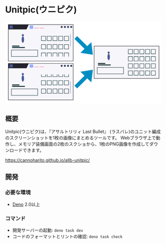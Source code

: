 # Unitpic(ウニピク)

![overview](images/head.png)

## 概要

Unitpic(ウニピク)は、『アサルトリリィ Last Bullet』
(ラスバレ)のユニット編成のスクリーンショットを1枚の画像にまとめるツールです。
Webブラウザ上で動作し、メモリア装備画面の2枚のスクショから、1枚のPNG画像を作成してダウンロードできます。

https://cannoharito.github.io/allb-unitpic/

## 開発

### 必要な環境

- [Deno](https://deno.land/) 2.0以上

### コマンド

- 開発サーバーの起動: `deno task dev`
- コードのフォーマットとリントの確認: `deno task check`

